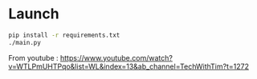 # Launch 

```bash
pip install -r requirements.txt
./main.py
```

From youtube : https://www.youtube.com/watch?v=WTLPmUHTPqo&list=WL&index=13&ab_channel=TechWithTim?t=1272